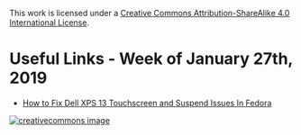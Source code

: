 This work is licensed under a
[Creative Commons Attribution-ShareAlike 4.0 International License](http://creativecommons.org/licenses/by-sa/4.0/).

Useful Links - Week of January 27th, 2019
======

- [How to Fix Dell XPS 13 Touchscreen and Suspend Issues In Fedora](https://barnesian.com/how-to-fix-dell-xps-13-touchscreen/)

[![creativecommons image](https://i.creativecommons.org/l/by-sa/4.0/80x15.png)](http://creativecommons.org/licenses/by-sa/4.0/)